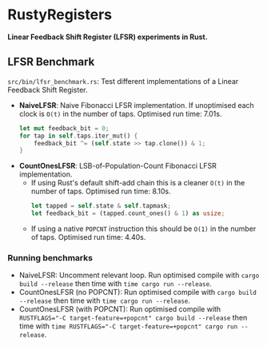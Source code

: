 # RustyRegisters

**Linear Feedback Shift Register (LFSR) experiments in Rust.**

## LFSR Benchmark
`src/bin/lfsr_benchmark.rs`: Test different implementations of a Linear Feedback Shift Register.

* **NaiveLFSR**: Naive Fibonacci LFSR implementation.
  If unoptimised each clock is `O(t)` in the number of taps.
  Optimised run time: 7.01s.
  ``` rust
  let mut feedback_bit = 0;
  for tap in self.taps.iter_mut() {
      feedback_bit ^= (self.state >> tap.clone()) & 1;
  }
  ```
* **CountOnesLFSR**: LSB-of-Population-Count Fibonacci LFSR implementation.
  * If using Rust's default shift-add chain this is a cleaner `O(t)` in the number of taps.
    Optimised run time: 8.10s.
    ``` rust
    let tapped = self.state & self.tapmask;
    let feedback_bit = (tapped.count_ones() & 1) as usize;
    ```
  * If using a native `POPCNT` instruction this should be `O(1)` in the number of taps.
    Optimised run time: 4.40s.

### Running benchmarks

* NaiveLFSR: Uncomment relevant loop. Run optimised compile with `cargo build --release` then time with `time cargo run --release`.
* CountOnesLFSR (no POPCNT): Run optimised compile with `cargo build --release` then time with `time cargo run --release`.
* CountOnesLFSR (with POPCNT): Run optimised compile with `RUSTFLAGS="-C target-feature=+popcnt" cargo build --release` then time with `time RUSTFLAGS="-C target-feature=+popcnt" cargo run --release`.
